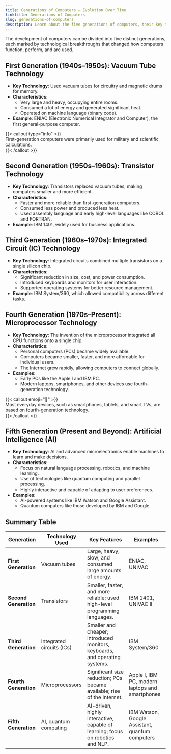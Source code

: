 ```yaml
---
title: Generations of Computers – Evolution Over Time  
linktitle: Generations of Computers  
slug: generations-of-computers  
description: Learn about the five generations of computers, their key technologies, features, and examples of how they evolved over time.  
---
```


The development of computers can be divided into five distinct generations, each marked by technological breakthroughs that changed how computers function, perform, and are used.  

## First Generation (1940s–1950s): Vacuum Tube Technology  

- **Key Technology**: Used vacuum tubes for circuitry and magnetic drums for memory.  
- **Characteristics**:  
  - Very large and heavy, occupying entire rooms.  
  - Consumed a lot of energy and generated significant heat.  
  - Operated on machine language (binary code).  
- **Example**: ENIAC (Electronic Numerical Integrator and Computer), the first general-purpose computer.  

{{< callout type="info" >}}  
First-generation computers were primarily used for military and scientific calculations.  
{{< /callout >}}

## Second Generation (1950s–1960s): Transistor Technology  

- **Key Technology**: Transistors replaced vacuum tubes, making computers smaller and more efficient.  
- **Characteristics**:  
  - Faster and more reliable than first-generation computers.  
  - Consumed less power and produced less heat.  
  - Used assembly language and early high-level languages like COBOL and FORTRAN.  
- **Example**: IBM 1401, widely used for business applications.  

## Third Generation (1960s–1970s): Integrated Circuit (IC) Technology  

- **Key Technology**: Integrated circuits combined multiple transistors on a single silicon chip.  
- **Characteristics**:  
  - Significant reduction in size, cost, and power consumption.  
  - Introduced keyboards and monitors for user interaction.  
  - Supported operating systems for better resource management.  
- **Example**: IBM System/360, which allowed compatibility across different tasks.  

## Fourth Generation (1970s–Present): Microprocessor Technology  

- **Key Technology**: The invention of the microprocessor integrated all CPU functions onto a single chip.  
- **Characteristics**:  
  - Personal computers (PCs) became widely available.  
  - Computers became smaller, faster, and more affordable for individual users.  
  - The Internet grew rapidly, allowing computers to connect globally.  
- **Examples**:  
  - Early PCs like the Apple I and IBM PC.  
  - Modern laptops, smartphones, and other devices use fourth-generation technology.  

{{< callout emoji="📱" >}}  
Most everyday devices, such as smartphones, tablets, and smart TVs, are based on fourth-generation technology.  
{{< /callout >}}  

## Fifth Generation (Present and Beyond): Artificial Intelligence (AI)  

- **Key Technology**: AI and advanced microelectronics enable machines to learn and make decisions.  
- **Characteristics**:  
  - Focus on natural language processing, robotics, and machine learning.  
  - Use of technologies like quantum computing and parallel processing.  
  - Highly interactive and capable of adapting to user preferences.  
- **Examples**:  
  - AI-powered systems like IBM Watson and Google Assistant.  
  - Quantum computers like those developed by IBM and Google.  

## Summary Table  

| **Generation**        | **Technology Used**            | **Key Features**                                                                 | **Examples**                                        |  
|------------------------|-------------------------------|---------------------------------------------------------------------------------|---------------------------------------------------|  
| **First Generation**   | Vacuum tubes                 | Large, heavy, slow, and consumed large amounts of energy.                       | ENIAC, UNIVAC                                      |  
| **Second Generation**  | Transistors                  | Smaller, faster, and more reliable; used high-level programming languages.       | IBM 1401, UNIVAC II                                |  
| **Third Generation**   | Integrated circuits (ICs)    | Smaller and cheaper; introduced monitors, keyboards, and operating systems.      | IBM System/360                                     |  
| **Fourth Generation**  | Microprocessors              | Significant size reduction; PCs became available; rise of the Internet.          | Apple I, IBM PC, modern laptops and smartphones    |  
| **Fifth Generation**   | AI, quantum computing        | AI-driven, highly interactive, capable of learning; focus on robotics and NLP.   | IBM Watson, Google Assistant, quantum computers    |  
